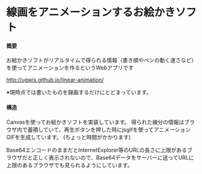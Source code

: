線画をアニメーションするお絵かきソフト
================
#### 概要
お絵かきソフトがリアルタイムで得られる情報（書き順やペンの動く速さなど）を使ってアニメーションを作るというWebアプリです  

http://ugwis.github.io/linear-animation/

※現時点では書いたものを録画するだけにとどまっています。

#### 構造
Canvasを使ってお絵かきソフトを実装しています。
得られた線分の情報はブラウザ内で蓄積していて、再生ボタンを押した時にjsgifを使ってアニメーションGIFを生成しています。
(ちょっと時間がかかります)

Base64エンコードのままだとInternetExplorer等のURLの長さに上限があるブラウザだと正しく表示されないので、Base64データをサーバーに送ってURLに上限のあるブラウザでも見られるようにしています。
